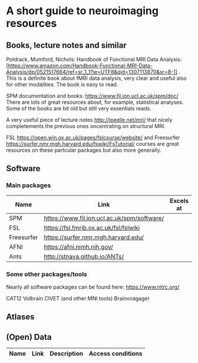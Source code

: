 # A short guide to neuroimaging resources

## Books, lecture notes and similar

Poldrack, Mumford, Nichols: Handbook of Functional MRI Data Analysis: [https://www.amazon.com/Handbook-Functional-MRI-Data-Analysis/dp/0521517664/ref=sr_1_1?ie=UTF8&qid=1307113870&sr=8-1] . This is a definite book about fMRI data analysis, very clear and useful also for other modalities. The book is easy to read.  

SPM documentation and books: https://www.fil.ion.ucl.ac.uk/spm/doc/ There are lots of great resources about, for example, statistical analyses. Some of the books are bit old but still very essentials reads.   

A very useful piece of lecture notes http://jpeelle.net/mri/ that nicely completements the previous ones oncentrating on structural MRI. 

FSL https://open.win.ox.ac.uk/pages/fslcourse/website/ and Freesurfer https://surfer.nmr.mgh.harvard.edu/fswiki/FsTutorial/ courses are great resources on these partcular packages but also more generally. 

## Software

### Main packages

| Name         | Link                                         | Excels at | License | Limitations |
|--------------|----------------------------------------------|-----------|---------|-------------|
| SPM          | https://www.fil.ion.ucl.ac.uk/spm/software/  |           |         |             |
| FSL          | https://fsl.fmrib.ox.ac.uk/fsl/fslwiki       |           |         |             |
| Freesurfer   | https://surfer.nmr.mgh.harvard.edu/          |           |         |             |
| AFNI         | https://afni.nimh.nih.gov/                   |           |         |             |
| Ants         | http://stnava.github.io/ANTs/                |           |         |             |

### Some other packages/tools

Nearly all software packages can be found here: https://www.nitrc.org/

CAT12 Volbrain CIVET (and other MNI tools) Brainvoagager


## Atlases

## (Open) Data

| Name       |     Link | Description             |      Access conditions |
|------------|----------|------------------------ |------------------------|
